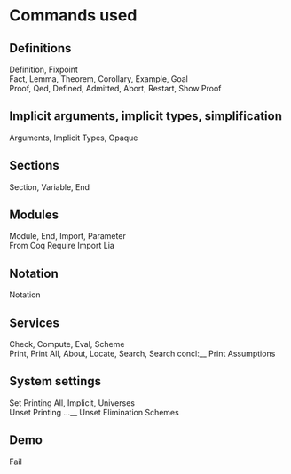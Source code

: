 # Commands used
## Definitions
Definition, Fixpoint  
Fact, Lemma, Theorem, Corollary, Example, Goal  
Proof, Qed, Defined, Admitted, Abort, Restart, Show Proof
## Implicit arguments, implicit types, simplification
Arguments, Implicit Types, Opaque
## Sections
Section, Variable, End
## Modules
Module, End, Import, Parameter  
From Coq Require Import Lia
## Notation
Notation
## Services
Check, Compute, Eval, Scheme  
Print, Print All, About, Locate, Search, Search concl:__
Print Assumptions
## System settings
Set Printing All, Implicit, Universes  
Unset Printing ...__
Unset Elimination Schemes
## Demo
Fail


